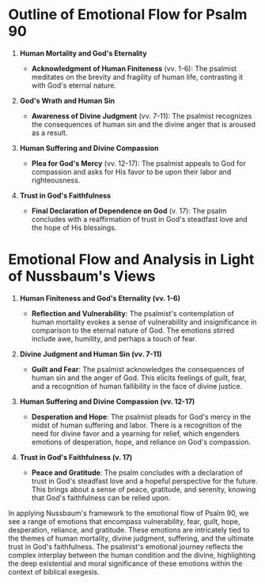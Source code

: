 # Outline of Emotional Flow for Psalm 90

1. **Human Mortality and God's Eternality**
    - **Acknowledgment of Human Finiteness** (vv. 1-6): The psalmist meditates on the brevity and fragility of human life, contrasting it with God's eternal nature.

2. **God's Wrath and Human Sin**
    - **Awareness of Divine Judgment** (vv. 7-11): The psalmist recognizes the consequences of human sin and the divine anger that is aroused as a result.

3. **Human Suffering and Divine Compassion**
    - **Plea for God's Mercy** (vv. 12-17): The psalmist appeals to God for compassion and asks for His favor to be upon their labor and righteousness.

4. **Trust in God's Faithfulness**
    - **Final Declaration of Dependence on God** (v. 17): The psalm concludes with a reaffirmation of trust in God's steadfast love and the hope of His blessings.

# Emotional Flow and Analysis in Light of Nussbaum's Views

1. **Human Finiteness and God's Eternality (vv. 1-6)**
    - **Reflection and Vulnerability**: The psalmist's contemplation of human mortality evokes a sense of vulnerability and insignificance in comparison to the eternal nature of God. The emotions stirred include awe, humility, and perhaps a touch of fear.

2. **Divine Judgment and Human Sin (vv. 7-11)**
    - **Guilt and Fear**: The psalmist acknowledges the consequences of human sin and the anger of God. This elicits feelings of guilt, fear, and a recognition of human fallibility in the face of divine justice.

3. **Human Suffering and Divine Compassion (vv. 12-17)**
    - **Desperation and Hope**: The psalmist pleads for God's mercy in the midst of human suffering and labor. There is a recognition of the need for divine favor and a yearning for relief, which engenders emotions of desperation, hope, and reliance on God's compassion.

4. **Trust in God's Faithfulness (v. 17)**
    - **Peace and Gratitude**: The psalm concludes with a declaration of trust in God's steadfast love and a hopeful perspective for the future. This brings about a sense of peace, gratitude, and serenity, knowing that God's faithfulness can be relied upon.

In applying Nussbaum's framework to the emotional flow of Psalm 90, we see a range of emotions that encompass vulnerability, fear, guilt, hope, desperation, reliance, and gratitude. These emotions are intricately tied to the themes of human mortality, divine judgment, suffering, and the ultimate trust in God's faithfulness. The psalmist's emotional journey reflects the complex interplay between the human condition and the divine, highlighting the deep existential and moral significance of these emotions within the context of biblical exegesis.